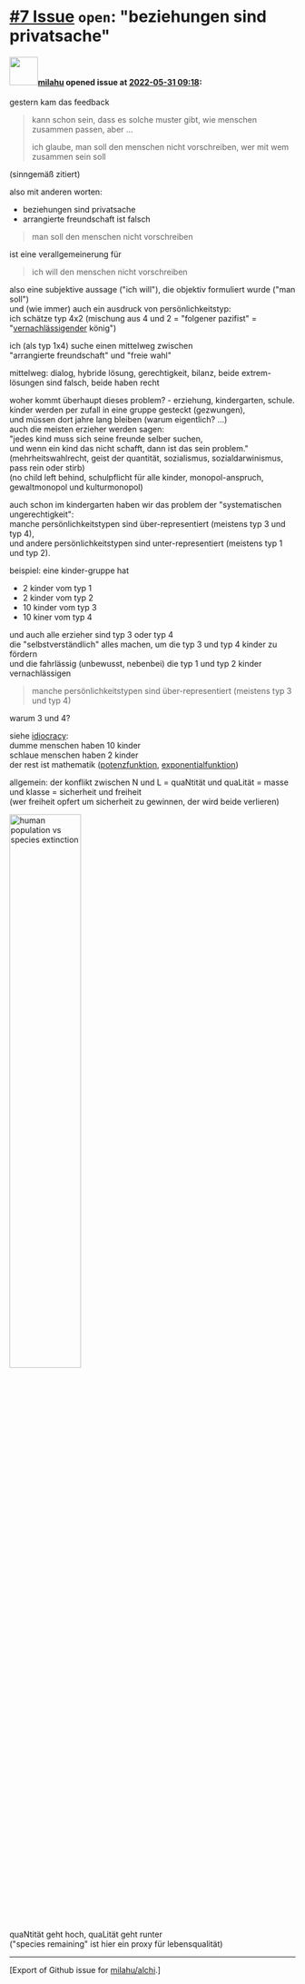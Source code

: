 # [\#7 Issue](https://github.com/milahu/alchi/issues/7) `open`: "beziehungen sind privatsache"

#### <img src="https://private-avatars.githubusercontent.com/u/12958815?jwt=eyJhbGciOiJIUzI1NiIsInR5cCI6IkpXVCJ9.eyJpc3MiOiJnaXRodWIuY29tIiwiYXVkIjoicmF3LmdpdGh1YnVzZXJjb250ZW50LmNvbSIsImtleSI6ImtleTEiLCJleHAiOjE3MzQ2NTYyMjAsIm5iZiI6MTczNDY1NTAyMCwicGF0aCI6Ii91LzEyOTU4ODE1In0.gNRkYbc2s1ZZSqkuSJ21Iovc8EwSLN_Ll51J4GeGe20&v=4" width="50">[milahu](https://github.com/milahu) opened issue at [2022-05-31 09:18](https://github.com/milahu/alchi/issues/7):

gestern kam das feedback

> kann schon sein, dass es solche muster gibt, wie menschen zusammen
> passen, aber ...
>
> ich glaube, man soll den menschen nicht vorschreiben, wer mit wem
> zusammen sein soll

(sinngemäß zitiert)

also mit anderen worten:

-   beziehungen sind privatsache
-   arrangierte freundschaft ist falsch

> man soll den menschen nicht vorschreiben

ist eine verallgemeinerung für

> ich will den menschen nicht vorschreiben

also eine subjektive aussage ("ich will"), die objektiv formuliert wurde
("man soll")  
und (wie immer) auch ein ausdruck von persönlichkeitstyp:  
ich schätze typ 4x2 (mischung aus 4 und 2 = "folgener pazifist" =
"[vernachlässigender](https://milahu.github.io/alchi/src/alchi-tables/alchi-tables.html#parenting-style)
könig")

ich (als typ 1x4) suche einen mittelweg zwischen  
"arrangierte freundschaft" und "freie wahl"

mittelweg: dialog, hybride lösung, gerechtigkeit, bilanz, beide
extrem-lösungen sind falsch, beide haben recht

woher kommt überhaupt dieses problem? - erziehung, kindergarten,
schule.  
kinder werden per zufall in eine gruppe gesteckt (gezwungen),  
und müssen dort jahre lang bleiben (warum eigentlich? ...)  
auch die meisten erzieher werden sagen:  
"jedes kind muss sich seine freunde selber suchen,  
und wenn ein kind das nicht schafft, dann ist das sein problem."  
(mehrheitswahlrecht, geist der quantität, sozialismus,
sozialdarwinismus, pass rein oder stirb)  
(no child left behind, schulpflicht für alle kinder, monopol-anspruch,
gewaltmonopol und kulturmonopol)

auch schon im kindergarten haben wir das problem der "systematischen
ungerechtigkeit":  
manche persönlichkeitstypen sind über-representiert (meistens typ 3 und
typ 4),  
und andere persönlichkeitstypen sind unter-representiert (meistens typ 1
und typ 2).

beispiel: eine kinder-gruppe hat

-   2 kinder vom typ 1
-   2 kinder vom typ 2
-   10 kinder vom typ 3
-   10 kiner vom typ 4

und auch alle erzieher sind typ 3 oder typ 4  
die "selbstverständlich" alles machen, um die typ 3 und typ 4 kinder zu
fördern  
und die fahrlässig (unbewusst, nebenbei) die typ 1 und typ 2 kinder
vernachlässigen

> manche persönlichkeitstypen sind über-representiert (meistens typ 3
> und typ 4)

warum 3 und 4?

siehe [idiocracy](https://www.youtube.com/watch?v=sP2tUW0HDHA):  
dumme menschen haben 10 kinder  
schlaue menschen haben 2 kinder  
der rest ist mathematik
([potenzfunktion](https://de.wikipedia.org/wiki/Potenzfunktion),
[exponentialfunktion](https://de.wikipedia.org/wiki/Exponentialfunktion))

allgemein: der konflikt zwischen N und L = quaNtität und quaLität =
masse und klasse = sicherheit und freiheit  
(wer freiheit opfert um sicherheit zu gewinnen, der wird beide
verlieren)

<img title="human population vs species extinction" width="50%" src="https://user-images.githubusercontent.com/12958815/171134284-38dd503f-3dc1-4ce0-8bb0-7917d208f6cb.jpeg">

quaNtität geht hoch, quaLität geht runter  
("species remaining" ist hier ein proxy für lebensqualität)

------------------------------------------------------------------------

\[Export of Github issue for
[milahu/alchi](https://github.com/milahu/alchi).\]
